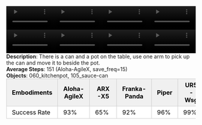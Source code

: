 <!DOCTYPE html>
<html lang="en">
<body>
    <div style="display: flex;">
        <video src="./task_video_clean/move_can_pot/aloha-agilex_head.mp4" controls loop muted autoplay style="width: 25%;"></video>
        <video src="./task_video_clean/move_can_pot/franka-panda_head.mp4" controls loop muted autoplay style="width: 25%;"></video>
        <video src="./task_video_clean/move_can_pot/ARX-X5_head.mp4" controls loop muted autoplay style="width: 25%;"></video>
        <video src="./task_video_clean/move_can_pot/ur5-wsg_head.mp4" controls loop muted autoplay style="width: 25%;"></video>
    </div>
    <div style="display: flex;">
        <video src="./task_video_clean/move_can_pot/aloha-agilex_world.mp4" controls loop muted autoplay style="width: 25%;"></video>
        <video src="./task_video_clean/move_can_pot/franka-panda_world.mp4" controls loop muted autoplay style="width: 25%;"></video>
        <video src="./task_video_clean/move_can_pot/ARX-X5_world.mp4" controls loop muted autoplay style="width: 25%;"></video>
        <video src="./task_video_clean/move_can_pot/ur5-wsg_world.mp4" controls loop muted autoplay style="width: 25%;"></video>
    </div>
    <b>Description</b>: There is a can and a pot on the table, use one arm to pick up the can and move it to beside the pot.<br>
    <b>Average Steps</b>: 151 (Aloha-AgileX, save_freq=15)<br>
    <b>Objects</b>: 060_kitchenpot, 105_sauce-can<br>
    <table style="margin:0 auto;border-collapse:collapse;width:auto;min-width:180px;background-color:white;">
        <thead>
            <tr style="background:#f0f0f0;">
                <th style="border:1px solid #ccc;padding:6px 14px;color:black;">Embodiments</th>
                <th style="border:1px solid #ccc;padding:6px 14px;color:black;">Aloha-AgileX</th>
                <th style="border:1px solid #ccc;padding:6px 14px;color:black;">ARX-X5</th>
                <th style="border:1px solid #ccc;padding:6px 14px;color:black;">Franka-Panda</th>
                <th style="border:1px solid #ccc;padding:6px 14px;color:black;">Piper</th>
                <th style="border:1px solid #ccc;padding:6px 14px;color:black;">UR5-Wsg</th>
            </tr>
        </thead>
        <tbody>
            <tr style="background:white;">
                <td style="border:1px solid #ccc;padding:6px 14px;color:black;">Success Rate</td>
                <td style="border:1px solid #ccc;padding:6px 14px;color:black;">93%</td>
                <td style="border:1px solid #ccc;padding:6px 14px;color:black;">65%</td>
                <td style="border:1px solid #ccc;padding:6px 14px;color:black;">92%</td>
                <td style="border:1px solid #ccc;padding:6px 14px;color:black;">96%</td>
                <td style="border:1px solid #ccc;padding:6px 14px;color:black;">99%</td>
            </tr>
        </tbody>
    </table>
</body>
</html>
